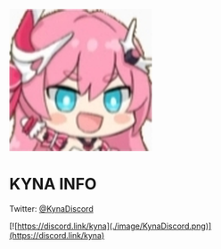 ![Kyna.png](./image/kyna.png)

# KYNA INFO

Twitter: <a href="https://twitter.com/KynaDiscord?ref_src=twsrc%5Etfw" class="twitter-follow-button" data-show-count="false">@KynaDiscord</a>

[![https://discord.link/kyna](./image/KynaDiscord.png)](https://discord.link/kyna)
